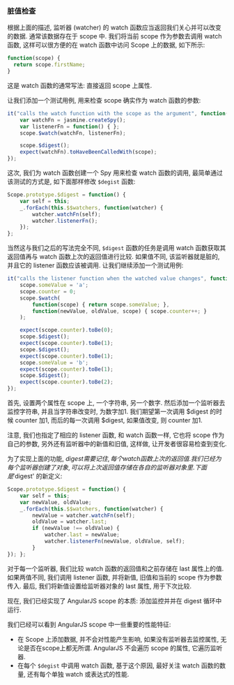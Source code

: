 ### 脏值检查

根据上面的描述, 监听器 (watcher) 的 watch 函数应当返回我们关心并可以改变的数据. 通常该数据存在于 scope 中. 我们将当前 scope 作为参数去调用 watch 函数, 这样可以很方便的在 watch 函数中访问 Scope 上的数据, 如下所示:

```js
function(scope) {
  return scope.firstName;
}
```

这是 watch 函数的通常写法: 直接返回 scope 上属性.

让我们添加一个测试用例, 用来检查 scope 确实作为 watch 函数的参数:

```js
it("calls the watch function with the scope as the argument", function() {
    var watchFn = jasmine.createSpy();
    var listenerFn = function() { };
    scope.$watch(watchFn, listenerFn);

    scope.$digest();
    expect(watchFn).toHaveBeenCalledWith(scope);
});
```

这次, 我们为 watch 函数创建一个 Spy 用来检查 watch 函数的调用, 最简单通过该测试的方式是, 如下面那样修改 `$degist` 函数:

```js
Scope.prototype.$digest = function() {
    var self = this;
    _.forEach(this.$$watchers, function(watcher) {
        watcher.watchFn(self);
        watcher.listenerFn();
    });
};
```
当然这与我们之后的写法完全不同, `$digest` 函数的任务是调用 watch 函数获取其返回值再与 watch 函数上次的返回值进行比较. 如果值不同, 该监听器就是脏的, 并且它的 listener 函数应该被调用.
让我们继续添加一个测试用例:

```js
it("calls the listener function when the watched value changes", function() {
    scope.someValue = 'a';
    scope.counter = 0;
    scope.$watch(
        function(scope) { return scope.someValue; },
        function(newValue, oldValue, scope) { scope.counter++; }
    );

    expect(scope.counter).toBe(0);
    scope.$digest();
    expect(scope.counter).toBe(1);
    scope.$digest();
    expect(scope.counter).toBe(1);
    scope.someValue = 'b';
    expect(scope.counter).toBe(1);
    scope.$digest();
    expect(scope.counter).toBe(2);
});
```
首先, 设置两个属性在 scope 上, 一个字符串, 另一个数字. 然后添加一个监听器去监控字符串, 并且当字符串改变时, 为数字加1. 我们期望第一次调用 $digest 的时候 counter 加1, 而后的每一次调用 $digest, 如果值改变, 则 counter 加1.

注意, 我们也指定了相应的 listener 函数, 和 watch 函数一样, 它也将 scope 作为自己的参数, 另外还有监听器中的新值和旧值, 这样做, 让开发者很容易检查到变化.

为了实现上面的功能, $digest 需要记住, 每个 watch 函数上次的返回值. 我们已经为每个监听器创建了对象, 可以将上次返回值存储在各自的监听器对象里. 下面是 '$digest' 的新定义:

```js
Scope.prototype.$digest = function() {
    var self = this;
    var newValue, oldValue;
    _.forEach(this.$$watchers, function(watcher) {
        newValue = watcher.watchFn(self);
        oldValue = watcher.last;
        if (newValue !== oldValue) {
            watcher.last = newValue;
            watcher.listenerFn(newValue, oldValue, self);
        }
}); };
```
对于每一个监听器, 我们比较 watch 函数的返回值和之前存储在 last 属性上的值. 如果两值不同, 我们调用 listener 函数, 并将新值, 旧值和当前的 scope 作为参数传入. 最后, 我们将新值设置给监听器对象的 last 属性, 用于下次比较.

现在, 我们已经实现了 AngularJS scope 的本质: 添加监控并并在 digest 循环中运行.

我们已经可以看到 AngularJS scope 中一些重要的性能特征:

- 在 Scope 上添加数据, 并不会对性能产生影响, 如果没有监听器去监控属性, 无论是否在scope上都无所谓. AngularJS 不会遍历 scope 的属性, 它遍历监听器.
- 在每个 `$degist` 中调用 watch 函数, 基于这个原因, 最好关注 watch 函数的数量, 还有每个单独 watch 或表达式的性能.